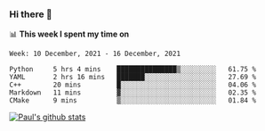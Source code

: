### Hi there 👋

📊 **This week I spent my time on**
<!--START_SECTION:waka-->
```text
Week: 10 December, 2021 - 16 December, 2021

Python     5 hrs 4 mins    ███████████████▒░░░░░░░░░   61.75 % 
YAML       2 hrs 16 mins   ███████░░░░░░░░░░░░░░░░░░   27.69 % 
C++        20 mins         █░░░░░░░░░░░░░░░░░░░░░░░░   04.06 % 
Markdown   11 mins         ▓░░░░░░░░░░░░░░░░░░░░░░░░   02.35 % 
CMake      9 mins          ▒░░░░░░░░░░░░░░░░░░░░░░░░   01.84 % 
```
<!--END_SECTION:waka-->


[![Paul's github stats](https://github-readme-stats.vercel.app/api?username=mickeyouyou&theme=dracula&show_icons=true)](https://github.com/anuraghazra/github-readme-stats)
